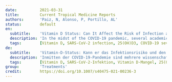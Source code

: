 ```yaml
---
date:          2021-03-31
title:         Current Tropical Medicine Reports
authors:       'Paiz, N, Alonso, P, Portillo, AL'
status:        default
en:
  subtitle:    'Vitamin D Status: Can It Affect the Risk of Infection and the Severity of COVID-19 Symptoms?'
  description: 'In the midst of the COVID-19 pandemic, several academic studies have emerged that explore the importance of vitamin D in the development of the SARS-CoV2 infection. The basis of this interest comes from the established effect vitamin D status has on other acute respiratory infections, such as influenza. This article aims to determine the role and effect of vitamin D serum concentration in the prevalence and severity of COVID-19. Several observational studies have demonstrated that suboptimal levels of vitamin D serum concentrations can significantly increase the risk of developing COVID-19 and lead to a more severe symptomatology. One study suggests, however, that supplementation of vitamin D could potentially increase the incidence of mortality in COVID-19 patients. Vitamin D status could have an influential role in the development and progression of SARS-CoV2 infection. Further studies are warranted to understand fully the veracity and the extent of this association.'
  tags:        [Vitamin D, SARS-CoV-2 infection, 25(OH)D3, COVID-19 severity, Vitamin D-deficiency]
de:
  subtitle:    'Vitamin-D-Status: Kann er das Infektionsrisiko und den Schweregrad der COVID-19-Symptome beeinflussen?'
  description: 'Inmitten der COVID-19-Pandemie sind mehrere wissenschaftliche Studien entstanden, die die Bedeutung von Vitamin D bei der Entwicklung der SARS-CoV2-Infektion untersuchen. Der Grund für dieses Interesse liegt in den nachgewiesenen Auswirkungen des Vitamin-D-Status auf andere akute Atemwegsinfektionen, wie z. B. die Grippe. Ziel dieses Artikels ist es, die Rolle und den Einfluss der Vitamin-D-Serumkonzentration auf die Prävalenz und den Schweregrad von COVID-19 zu bestimmen. Mehrere Beobachtungsstudien haben gezeigt, dass suboptimale Vitamin-D-Serumkonzentrationen das Risiko, an COVID-19 zu erkranken, deutlich erhöhen und zu einer schwereren Symptomatik führen können. Eine Studie deutet jedoch darauf hin, dass eine Vitamin-D-Supplementierung möglicherweise die Sterblichkeitsrate bei COVID-19-Patienten erhöhen könnte. Der Vitamin-D-Status könnte eine wichtige Rolle bei der Entstehung und dem Verlauf der SARS-CoV2-Infektion spielen. Weitere Studien sind erforderlich, um den Wahrheitsgehalt und das Ausmaß dieses Zusammenhangs vollständig zu verstehen.' 
  tags:        [Vitamin D, SARS-CoV-2-Infektion, Vitamin D-Mangel, 25(OH)D3, COVID-19-Schweregrad]
group:         'Treatments'
credit:        https://doi.org/10.1007/s40475-021-00236-3
---
```

